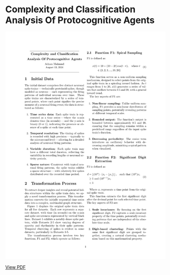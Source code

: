 # Complexity and Classification Analysis Of Protocognitive Agents
![Alt text](docs/graphics/docs_png/technical_doc-1.png)

[View PDF](https://github.com/Adnan1729/Protocognitive_Agents/blob/main/docs/technical_doc.pdf)
